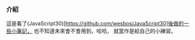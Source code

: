 ### 介紹
這是看了(JavaScript30)[https://github.com/wesbos/JavaScript30]後做的一些小筆記，
也不知道未來會不會用到，哈哈，
就當作是給自己的小練習。

